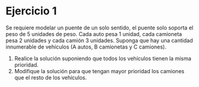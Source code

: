 # Ejercicio 1

Se requiere modelar un puente de un solo sentido, el puente solo soporta el peso de 5 unidades de peso. Cada auto pesa 1 unidad, cada camioneta pesa 2 unidades y cada camión 3 unidades. Suponga que hay una cantidad innumerable de vehículos (A autos, B camionetas y C camiones).
1. Realice la solución suponiendo que todos los vehículos tienen la misma prioridad.
2. Modifique la solución para que tengan mayor prioridad los camiones que el resto de los vehículos.
